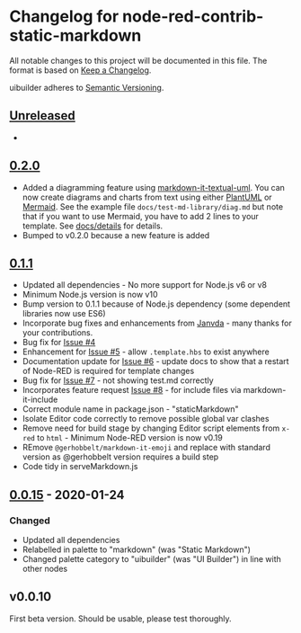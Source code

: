 # Changelog for node-red-contrib-static-markdown

All notable changes to this project will be documented in this file. The format is based on [Keep a Changelog](https://keepachangelog.com/en/1.0.0/).

uibuilder adheres to [Semantic Versioning](https://semver.org/spec/v2.0.0.html).

## [Unreleased](https://github.com/TotallyInformation/node-red-static-markdown/compare/v0.2.0...master)

* 

## [0.2.0](https://github.com/TotallyInformation/node-red-static-markdown/compare/v0.1.1...v0.2.0)

* Added a diagramming feature using [markdown-it-textual-uml](https://github.com/manastalukdar/markdown-it-textual-uml). You can now create diagrams and charts from text using either [PlantUML](https://plantuml.com/) or [Mermaid](https://mermaid-js.github.io/mermaid/#/). See the example file `docs/test-md-library/diag.md` but note that if you want to use Mermaid, you have to add 2 lines to your template. See [docs/details](./docs/details.md) for details.
* Bumped to v0.2.0 because a new feature is added

## [0.1.1](https://github.com/TotallyInformation/node-red-static-markdown/compare/v0.0.15...v0.1.1)

* Updated all dependencies - No more support for Node.js v6 or v8
* Minimum Node.js version is now v10
* Bump version to 0.1.1 because of Node.js dependency (some dependent libraries now use ES6)
* Incorporate bug fixes and enhancements from [Janvda](https://github.com/janvda) - many thanks for your contributions.
* Bug fix for [Issue #4](https://github.com/TotallyInformation/node-red-contrib-static-markdown/issues/4)
* Enhancement for [Issue #5](https://github.com/TotallyInformation/node-red-contrib-static-markdown/issues/5) - allow `.template.hbs` to exist anywhere
* Documentation update for [Issue #6](https://github.com/TotallyInformation/node-red-contrib-static-markdown/issues/6) - update docs to show that a restart of Node-RED is required for template changes
* Bug fix for [Issue #7](https://github.com/TotallyInformation/node-red-contrib-static-markdown/issues/7) - not showing test.md correctly
* Incorporates feature request [Issue #8](https://github.com/TotallyInformation/node-red-contrib-static-markdown/issues/8) - for include files via markdown-it-include
* Correct module name in package.json - "staticMarkdown"
* Isolate Editor code correctly to remove possible global var clashes
* Remove need for build stage by changing Editor script elements from `x-red` to `html` - Minimum Node-RED version is now v0.19
* REmove `@gerhobbelt/markdown-it-emoji` and replace with standard version as @gerhobbelt version requires a build step
* Code tidy in serveMarkdown.js

## [0.0.15](https://github.com/TotallyInformation/node-red-static-markdown/compare/v0.0.15...v0.0.14) - 2020-01-24

### Changed

* Updated all dependencies
* Relabelled in palette to "markdown" (was "Static Markdown")
* Changed palette category to "uibuilder" (was "UI Builder") in line with other nodes

## v0.0.10

First beta version. Should be usable, please test thoroughly.